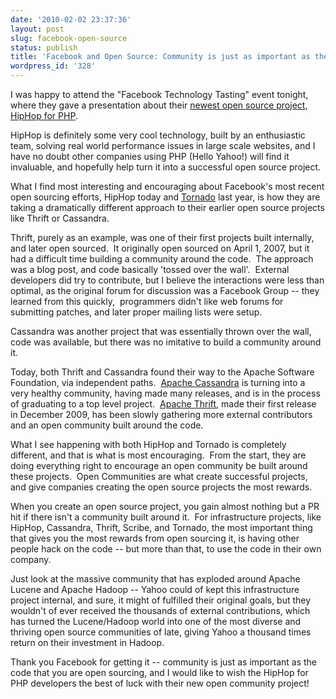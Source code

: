 ```yaml
---
date: '2010-02-02 23:37:36'
layout: post
slug: facebook-open-source
status: publish
title: 'Facebook and Open Source: Community is just as important as the Code'
wordpress_id: '328'
---
```


I was happy to attend the "Facebook Technology Tasting" event tonight, where they gave a presentation about their [newest open source project, HipHop for PHP](http://developers.facebook.com/news.php?blog=1&story=358).

HipHop is definitely some very cool technology, built by an enthusiastic team, solving real world performance issues in large scale websites, and I have no doubt other companies using PHP (Hello Yahoo!) will find it invaluable, and hopefully help turn it into a successful open source project.

What I find most interesting and encouraging about Facebook's most recent open sourcing efforts, HipHop today and [Tornado](http://www.tornadoweb.org/) last year, is how they are taking a dramatically different approach to their earlier open source projects like Thrift or Cassandra.

Thrift, purely as an example, was one of their first projects built internally, and later open sourced.  It originally open sourced on April 1, 2007, but it had a difficult time building a community around the code.  The approach was a blog post, and code basically 'tossed over the wall'.  External developers did try to contribute, but I believe the interactions were less than optimal, as the original forum for discussion was a Facebook Group -- they learned from this quickly,  programmers didn't like web forums for submitting patches, and later proper mailing lists were setup.

Cassandra was another project that was essentially thrown over the wall, code was available, but there was no imitative to build a community around it.

Today, both Thrift and Cassandra found their way to the Apache Software Foundation, via independent paths.  [Apache Cassandra](http://incubator.apache.org/cassandra/) is turning into a very healthy community, having made many releases, and is in the process of graduating to a top level project.  [Apache Thrift](http://incubator.apache.org/thrift/), made their first release in December 2009, has been slowly gathering more external contributors and an open community built around the code.

What I see happening with both HipHop and Tornado is completely different, and that is what is most encouraging.  From the start, they are doing everything right to encourage an open community be built around these projects.  Open Communities are what create successful projects, and give companies creating the open source projects the most rewards.

When you create an open source project, you gain almost nothing but a PR hit if there isn't a community built around it.  For infrastructure projects, like HipHop, Cassandra, Thrift, Scribe, and Tornado, the most important thing that gives you the most rewards from open sourcing it, is having other people hack on the code -- but more than that, to use the code in their own company.

Just look at the massive community that has exploded around Apache Lucene and Apache Hadoop -- Yahoo could of kept this infrastructure project internal, and sure, it might of fulfilled their original goals, but they wouldn't of ever received the thousands of external contributions, which has turned the Lucene/Hadoop world into one of the most diverse and thriving open source communities of late, giving Yahoo a thousand times return on their investment in Hadoop.

Thank you Facebook for getting it -- community is just as important as the code that you are open sourcing, and I would like to wish the HipHop for PHP developers the best of luck with their new open community project!
